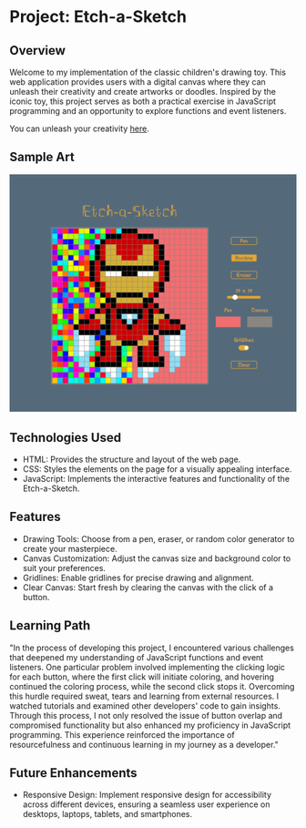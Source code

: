 # Project: Etch-a-Sketch

## Overview

Welcome to my implementation of the classic children's drawing toy. This web application provides users with a digital canvas where they can unleash their creativity and create artworks or doodles. Inspired by the iconic toy, this project serves as both a practical exercise in JavaScript programming and an opportunity to explore functions and event listeners.

You can unleash your creativity [here](https://krig6.github.io/etch-a-sketch/).

## Sample Art

![Iron Man](./sample-ironman.png)

## Technologies Used

- HTML: Provides the structure and layout of the web page.
- CSS: Styles the elements on the page for a visually appealing interface.
- JavaScript: Implements the interactive features and functionality of the Etch-a-Sketch.

## Features

- Drawing Tools: Choose from a pen, eraser, or random color generator to create your masterpiece.
- Canvas Customization: Adjust the canvas size and background color to suit your preferences.
- Gridlines: Enable gridlines for precise drawing and alignment.
- Clear Canvas: Start fresh by clearing the canvas with the click of a button.

## Learning Path

"In the process of developing this project, I encountered various challenges that deepened my understanding of JavaScript functions and event listeners. One particular problem involved implementing the clicking logic for each button, where the first click will initiate coloring, and hovering continued the coloring process, while the second click stops it. Overcoming this hurdle required sweat, tears and learning from external resources. I watched tutorials and examined other developers' code to gain insights. Through this process, I not only resolved the issue of button overlap and compromised functionality but also enhanced my proficiency in JavaScript programming. This experience reinforced the importance of resourcefulness and continuous learning in my journey as a developer."

## Future Enhancements

- Responsive Design: Implement responsive design for accessibility across different devices, ensuring a seamless user experience on desktops, laptops, tablets, and smartphones.
